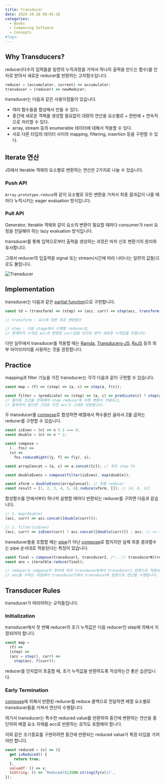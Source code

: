 ```yaml
---
title: Transducer
date: 2024-10-28 08:45:18
categories:
  - Books
  - Composing Software
  - Concepts
#tags:
---
```

## Why Transducers?

reducer(다수의 입력들을 일련의 누적과정을 거쳐서 하나의 출력을 만드는 함수)를 인자로 받아서 새로운 reducer를 반환하는 고차함수입니다.

```js
reducer = (accumulator, current) => accumulator;
transducer = (reducer) => newReducer;
```

transducer는 다음과 같은 사용이점들이 있습니다.

- 여러 함수들을 합성해서 만들 수 있다.
- 중간에 새로운 객체를 생성할 필요없이 대량의 연산을 요소별로 + 한번에 + 연속적으로 처리할 수 있다.
- array, stream 등의 enumerable 데이터에 대해서 적용할 수 있다.
- 서로 다른 타입의 데이터 사이의 mapping, filtering, insertion 등을 구현할 수 있다.

## Iterate 연산

JS에서 Iterable 객체의 요소별로 변환하는 연산은 2가지로 나눌 수 있습니다.

### Push API

`Array.prototype.reduce`와 같이 요소별로 모든 변환을 거쳐서 최종 결과값이 나올 때마다 누적시키는 eager evaluation 방식입니다.

### Pull API

Generator, Iterable 객체와 같이 요소의 변환이 필요할 때마다 consumer가 next 요청을 전달해야 하는 lazy evaluation 방식입니다.

transducer를 통해 입력으로부터 출력을 생성하는 과정은 마치 신호 변환기의 원리와 유사합니다.

그래서 reducer의 입출력을 signal 또는 stream(시간에 따라 나타나는 일련의 값들)으로도 불립니다.

![Transducer](/images/transducer.png)

## Implementation

transducer는 다음과 같은 [partial function](../curry-function)으로 구현합니다.

```js
const td = (transform) => (step) => (acc, curr) => step(acc, transform(curr));

// transform : 요소에 대한 최초 변환함수

// step : 다음 stage에서 수행할 reducer로,
// 현재까지 누적값 acc과 변환된 curr값을 인자로 받아 새로운 누적값을 만듭니다.
```

다만 실무에서 transducer를 적용할 때는 [Ramda](https://ramdajs.com/), [Transducers-JS](https://github.com/cognitect-labs/transducers-js), [RxJS](https://rxjs.dev/guide/overview) 등의 외부 라이브러리를 사용하는 것을 권장합니다.

## Practice

mapping과 filter 기능을 가진 transducer는 각각 다음과 같이 구현할 수 있습니다.

```js
const map = (f) => (step) => (a, c) => step(a, f(c));

const filter = (predicate) => (step) => (a, c) => predicate(c) ? step(a, c) : a;
// 필터링 조건을 만족해야 step reducer에 의한 변환이 적용되고,
// 충족하지 않으면 그대로 이전 acc가 그대로 반환됩니다.
```

두 transducer를 [compose](../curry-function#compose)로 합성하면 배열에서 짝수들만 골라서 2를 곱하는 reducer를 구현할 수 있습니다.

```js
const isEven = (n) => n % 2 === 0;
const double = (n) => n * 2;

const compose =
  (...fns) =>
  (x) =>
    fns.reduceRight((y, f) => f(y), x);

const arrayConcat = (a, c) => a.concat([c]); // 최초 step fn
```

```js
const doubleEvens = compose(filter(isEven), map(double));

const xform = doubleEvens(arrayConcat); // 최종 reducer
const result = [1, 2, 3, 4, 5, 6].reduce(xform, []); // [4, 8, 12]
```

합성함수를 안에서부터 하나씩 실행할 때마다 반환되는 reducer를 구하면 다음과 같습니다.

```js
// 1. map(double)
(acc, curr) => acc.concat([double(curr)]);

// 2. filter(isEven)
(acc, curr) => isEven(curr) ? acc.concat([double(curr)]) : acc; // <= xform
```

transducer들을 조합할 때는 [pipe](../curry-function.md#pipe)가 아닌 [compose](../curry-function#compose)로 합치지만 실제 최종 결과함수는 pipe 순서대로 적용된다는 특징이 있습니다.

```js
const final = compose(transducer1, transducer2, /*...*/ transducerN)(reducer);
const ans = iteratble.reduce(final);

// reducer는 compose의 정의에 따라 transducerN에서 transducer1 방향으로 적용되지만
// ans를 구하는 과정에서 transducer1에서 transducerN 방향으로 연산을 수행합니다.
```

## Transducer Rules

transducer가 따라야하는 규칙들입니다.

### Initialization

transducer에서 첫 번째 reducer의 초기 누적값은 다음 reducer인 step에 의해서 지정되어야 합니다.

```js
const map =
  (f) =>
  (step) =>
  (acc = step(), curr) =>
    step(acc, f(curr));
```

reducer를 인자없이 호출할 때, 초기 누적값을 반환하도록 작성하는건 좋은 습관입니다.

### Early Termination

[compose](../curry-function#compose)에 의해서 반환된 reducer를 reduce 콜백으로 전달하면 배열 요소별로 transducer들을 거쳐서 연산이 수행됩니다.

여기서 transducer는 특수한 reduced value를 반환하여 중간에 변환하는 연산을 중단하여 배열 요소 자체를 acc로 반환하는 로직도 포함해야 합니다.

이와 같은 조기종료를 구현하려면 중간에 반환되는 reduced value가 특정 타입을 가져야만 합니다.

```js
const reduced = (v) => ({
  get isReduced() {
    return true;
  },
  valueOf: () => v,
  toString: () => `Reduced(${JSON.stringify(v)})`,
});
```
